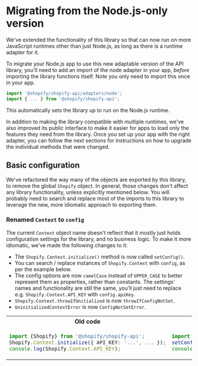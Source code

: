 # Migrating from the Node.js-only version

We've extended the functionality of this library so that can now run on more JavaScript runtimes other than just Node.js, as long as there is a runtime adapter for it.

To migrate your Node.js app to use this new adaptable version of the API library, you'll need to add an import of the node adapter in your app, _before_ importing the library functions itself.
Note you only need to import this once in your app.

```js
import '@shopify/shopify-api/adapters/node';
import { ... } from '@shopify/shopify-api';
```

This automatically sets the library up to run on the Node.js runtime.

In addition to making the library compatible with multiple runtimes, we've also improved its public interface to make it easier for apps to load only the features they need from the library.
Once you set up your app with the right adapter, you can follow the next sections for instructions on how to upgrade the individual methods that were changed.

## Basic configuration

We've refactored the way many of the objects are exported by this library, to remove the global `Shopify` object.
In general, those changes don't affect any library functionality, unless explicitly mentioned below.
You will probably need to search and replace most of the imports to this library to leverage the new, more idiomatic approach to exporting them.

### Renamed `Context` to `config`

The current `Context` object name doesn't reflect that it mostly just holds configuration settings for the library, and no business logic.
To make it more idiomatic, we've made the following changes to it:

- The `Shopify.Context.initialize()` method is now called `setConfig()`.
- You can search / replace instances of `Shopify.Context` with `config`, as per the example below.
- The config options are now `camelCase` instead of `UPPER_CASE` to better represent them as properties, rather than constants. The settings' names and functionality are still the same, you'll just need to replace e.g. `Shopify.Context.API_KEY` with `config.apiKey`.
- `Shopify.Context.throwIfUnitialized` is now `throwIfConfigNotSet`.
- `UninitializedContextError` is now `ConfigNotSetError`.

<table>
<tr><th>Old code</th><th>New code</th></tr>
<tr>
<td>

```ts
import {Shopify} from '@shopify/shopify-api';
Shopify.Context.initialize({ API_KEY: '...', ... });
console.log(Shopify.Context.API_KEY);
```

</td>
<td>

```ts
import {setConfig, config} from '@shopify/shopify-api';
setConfig({ apiKey: '...', ... });
console.log(config.apiKey);
```

</td>
</tr>
</table>
